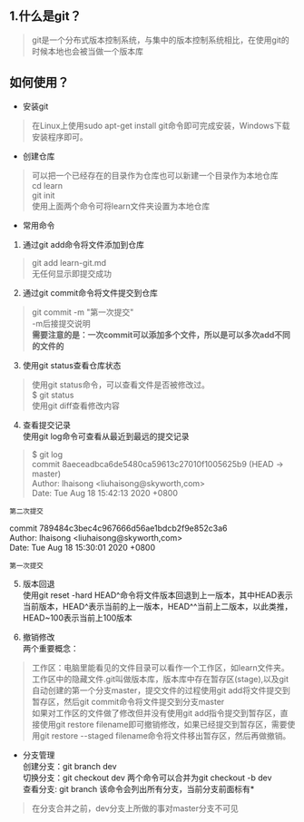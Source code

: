 ## 1.什么是git？
>   git是一个分布式版本控制系统，与集中的版本控制系统相比，在使用git的时候本地也会被当做一个版本库  
  
## 如何使用？  
- 安装git  
> 在Linux上使用sudo apt-get install git命令即可完成安装，Windows下载安装程序即可。  
   
- 创建仓库
> 可以把一个已经存在的目录作为仓库也可以新建一个目录作为本地仓库  
  cd learn  
  git init  
  使用上面两个命令可将learn文件夹设置为本地仓库  
- 常用命令    
1. 通过git add命令将文件添加到仓库  
  > git add learn-git.md  
    无任何显示即提交成功  
2. 通过git commit命令将文件提交到仓库  
  >  git commit -m "第一次提交"  
     -m后接提交说明  
     **需要注意的是：一次commit可以添加多个文件，所以是可以多次add不同的文件的**  
3. 使用git status查看仓库状态  
  >  使用git status命令，可以查看文件是否被修改过。  
     $ git status  
  >  使用git diff查看修改内容  
4. 查看提交记录    
使用git log命令可查看从最近到最远的提交记录  
> $ git log  
 commit 8aeceadbca6de5480ca59613c27010f1005625b9 (HEAD -> master)  
 Author: lhaisong <liuhaisong@skyworth,com>  
 Date:   Tue Aug 18 15:42:13 2020 +0800  
  
    第二次提交  
  
 commit 789484c3bec4c967666d56ae1bdcb2f9e852c3a6  
 Author: lhaisong <liuhaisong@skyworth,com>  
 Date:   Tue Aug 18 15:30:01 2020 +0800  
  
    第一次提交  
5. 版本回退  
使用git reset -hard HEAD^命令将文件版本回退到上一版本，其中HEAD表示当前版本，HEAD^表示当前的上一版本，HEAD^^当前上二版本，以此类推，HEAD~100表示当前上100版本  

6. 撤销修改  
两个重要概念：  
> 工作区：电脑里能看见的文件目录可以看作一个工作区，如learn文件夹。  
  工作区中的隐藏文件.git叫做版本库，版本库中存在暂存区(stage),以及git自动创建的第一个分支master，提交文件的过程使用git add将文件提交到暂存区，然后git commit命令将文件提交到分支master  
  如果对工作区的文件做了修改但并没有使用git add指令提交到暂存区，直接使用git restore filename即可撤销修改，如果已经提交到暂存区，需要使用git restore --staged filename命令将文件移出暂存区，然后再做撤销。  

- 分支管理   
创建分支：git branch dev  
切换分支：git checkout dev 两个命令可以合并为git checkout -b dev  
查看分支: git branch 该命令会列出所有分支，当前分支前面标有*  
> 在分支合并之前，dev分支上所做的事对master分支不可见  



